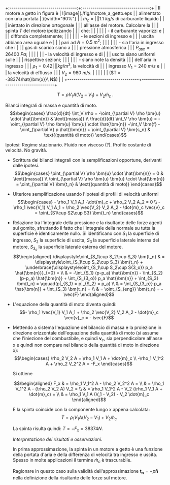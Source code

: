 +:---------------------------------:+:---------------------------------:+
| Il motore a getto in figura è     | ![image](./fig/motore_a_getto.eps |
| alimentato con una portata        | ){width="90%"}                    |
| $\dot{m}_c =                      |                                   |
| 1.1\ kg/s$ di carburante liquido  |                                   |
| iniettato in direzione ortogonale |                                   |
| all'asse del motore. Calcolare la |                                   |
| spinta $T$ del motore ipotizzando |                                   |
| che:                              |                                   |
|                                   |                                   |
| -   il carburante vaporizzi e     |                                   |
|     diffonda completamente;       |                                   |
|                                   |                                   |
| -   le sezioni di ingresso e      |                                   |
|     uscita abbiano area uguale e  |                                   |
|     pari ad $A = 0.5\ m^2$;       |                                   |
|                                   |                                   |
| -   sia l'aria in ingresso che i  |                                   |
|     gas di scarico siano a        |                                   |
|     pressione atmosferica         |                                   |
|     $P_{atm}=26400\ Pa$;          |                                   |
|                                   |                                   |
| -   la velocità di ingresso e di  |                                   |
|     uscita siano uniformi sulle   |                                   |
|     rispettive sezioni;           |                                   |
|                                   |                                   |
| -   siano note la densità         |                                   |
|     dell'aria in ingresso         |                                   |
|     $\rho_1 = 0.42\,              |                                   |
|           kg/m^3$, la velocità di |                                   |
|     ingresso $V_1 = 240\ m/s$ e   |                                   |
|     la velocità di efflusso       |                                   |
|     $V_2 = 980\ m/s$.             |                                   |
|                                   |                                   |
| ($T = -38374\hat{\bm{x}}\ N$)     |                                   |
+-----------------------------------+-----------------------------------+

$$T = \rho V_1 A (V_2-V_1) + V_2 \dot{m}_c \ .$$

Bilanci integrali di massa e quantità di moto. $$\begin{cases}
  \frac{d}{dt} \int_V \rho = -\oint_{\partial V} \rho \bm{u} \cdot \hat{\bm{n}}  & \text{(massa)} \\
  \frac{d}{dt} \int_V \rho \bm{u} = -\oint_{\partial V} \rho \bm{u} \bm{u} \cdot \hat{\bm{n}}
  +\int_V \bm{f} - \oint_{\partial V} p \hat{\bm{n}} + \oint_{\partial V} \bm{s_n} & \text{(quantità di moto)}
\end{cases}$$

Ipotesi: Regime stazionario. Fluido non viscoso (?). Profilo costante di
velocità. No gravità.

-   Scrittura dei bilanci integrali con le semplificazioni opportune,
    derivanti dalle ipotesi. $$\begin{cases}
          \oint_{\partial V} \rho \bm{u} \cdot \hat{\bm{n}} = 0  & \text{(massa)} \\
          \oint_{\partial V} \rho \bm{u} \bm{u} \cdot \hat{\bm{n}} = \oint_{\partial V} \bm{t_n} & \text{(quantità di moto)}
         \end{cases}$$

-   Ulteriore semplificazione usando l'ipotesi di profili di velocità
    uniformi $$\begin{cases}
          - \rho_1 V_1 A_1 -\dot{m}_c + \rho_2 V_2 A_2 = 0  \\
          - \rho_1 \vec{V_1} V_1 A_1 + \rho_2 \vec{V_2} V_2 A_2 - \dot{m}_c \vec{v}_c = \oint_{S1\cup S2\cup S3} \bm{t_n}
         \end{cases}$$

-   Relazione tra l'integrale della pressione e la risultante delle
    forze agenti sul gomito, sfruttando il fatto che l'integrale della
    normale su tutta la superficie è identicamente nullo. Si
    identificano con $S_1$ la superficie di ingresso, $S_2$ la
    superficie di uscita, $S_3$ la superficie laterale interna del
    motore, $S_{3_o}$ la superficie laterale esterna del motore.
    $$\begin{aligned}
          \displaystyle\oint_{S_1\cup S_2\cup S_3} \bm{t_n} & = \displaystyle\oint_{S_1\cup S_2\cup S_3} \bm{t_n} + \underbrace{\displaystyle\oint_{S_1\cup S_2\cup S{3_o}} p_a \hat{\bm{n}}}_{=0} = \\
          & = -\int_{S_1} (p-p_a) \hat{\bm{n}} - \int_{S_2} (p-p_a) \hat{\bm{n}} + \int_{S_{3_o}} p_a \hat{\bm{n}} + \int_{S_3} \bm{t_n}  = \qquad(p|_{S_1} = p|_{S_2} = p_a) \\
          & = \int_{S_{3_o}} p_a \hat{\bm{n}} + \int_{S_3} \bm{t_n} = \\
          & = \oint_{S_{eng}} \bm{t_n} = - \vec{F}
         \end{aligned}$$

-   L'equazione della quantità di moto diventa quindi:
    $$- \rho_1 \vec{V_1} V_1 A_1 + \rho_2 \vec{V_2} V_2 A_2 - \dot{m}_c \vec{v}_c = - \vec{F}$$

-   Mettendo a sistema l'equazione del bilancio di massa e la proiezione
    in direzione orizzontale dell'equazione della quantità di moto (si
    assume che l'iniezione del combustibile, e quindi $\bm{v}_c$, sia
    perpendicolare all'asse x e quindi non compare nel bilancio della
    quantità di moto in direzione x): $$\begin{cases}
        \rho_2 V_2 A = \rho_1 V_1 A + \dot{m}_c \\
        -\rho_1 V_1^2 A + \rho_2 V_2^2 A = -F_x 
      \end{cases}$$

    Si ottiene

    $$\begin{aligned}
        F_x & = \rho_1 V_1^2 A - \rho_2 V_2^2 A = \\
            & = \rho_1 V_1^2 A - (\rho_2 V_2 A) V_2 = \\
            & = \rho_1 V_1^2 A - V_2 (\rho_1 V_1 A + \dot{m}_c) = \\
            & = \rho_1 V_1 A (V_1 - V_2) - V_2 \dot{m}_c
      \end{aligned}$$

    E la spinta coincide con la componente lungo x appena calcolata:
    $$T = \rho_1 V_1 A (V_2 - V_1) + V_2 \dot{m}_c$$

    La spinta risulta quindi: $T = -F_x = 38374N$.

    *Interpretazione dei risultati e osservazioni.*

    In prima approssimazione, la spinta in un motore a getto è una
    funzione della portata d'aria e della differenza di velocità tra
    ingresso e uscita. Spesso in molte applicazioni il termine
    $\dot{m}_c$ è trascurabile.

    Ragionare in questo caso sulla validità dell'approssimazione
    $\bm{t_n} = -p\bm{\hat{n}}$ nella definizione della risultante delle
    forze sul motore.
